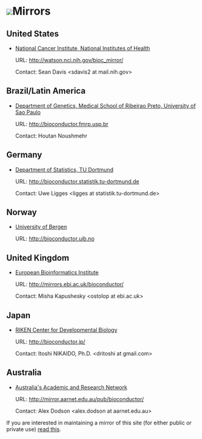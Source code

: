 ![](/images/icons/magnifier.gif)Mirrors
=======================================

United States
-------------

* [National Cancer Institute, National Institutes of Health](http://nci.nih.gov/)
  
  URL: <http://watson.nci.nih.gov/bioc_mirror/>

  Contact: Sean Davis &lt;sdavis2 at mail.nih.gov&gt;


Brazil/Latin America
------

* [Department of Genetics, Medical School of Ribeirao Preto, University of Sao Paulo](http://rge.fmrp.usp.br/)

  URL: http://bioconductor.fmrp.usp.br

  Contact: Houtan Noushmehr <houtan at usp.br>


Germany
-------

* [Department of Statistics, TU Dortmund](http://www.statistik.tu-dortmund.de/)
  
  URL: <http://bioconductor.statistik.tu-dortmund.de>

  Contact: Uwe Ligges &lt;ligges at statistik.tu-dortmund.de&gt;

Norway
------

* [University of Bergen](http://www.uib.no)
  
  URL: <http://bioconductor.uib.no>




United Kingdom
------

* [European Bioinformatics Institute](http://www.ebi.ac.uk/)

  URL: <http://mirrors.ebi.ac.uk/bioconductor/>

  Contact: Misha Kapushesky &lt;ostolop at ebi.ac.uk&gt;

Japan
------

* [RIKEN Center for Developmental Biology](http://www.cdb.riken.jp/en/index.html)

  URL: <http://bioconductor.jp/>
  
  Contact: Itoshi NIKAIDO, Ph.D. &lt;dritoshi at gmail.com&gt;

Australia
---------

* [Australia's Academic and Research Network](http://www.aarnet.edu.au/)

  URL: <http://mirror.aarnet.edu.au/pub/bioconductor/>

  Contact: Alex Dodson &lt;alex.dodson at aarnet.edu.au&gt;

  
If you are interested in maintaining a mirror of this site (for either
public or private use) [read this](mirror-how-to/).

